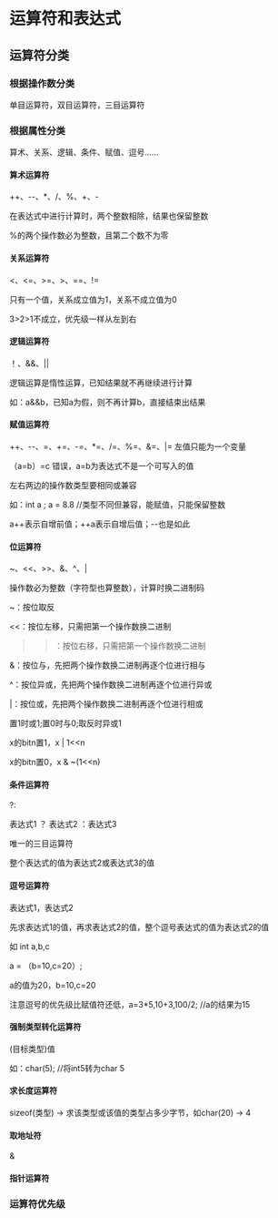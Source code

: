# 运算符和表达式
## 运算符分类
### 根据操作数分类
单目运算符，双目运算符，三目运算符
### 根据属性分类
算术、关系、逻辑、条件、赋值、逗号......
#### 算术运算符
++、--、*、/、%、+、-

在表达式中进行计算时，两个整数相除，结果也保留整数

%的两个操作数必为整数，且第二个数不为零
#### 关系运算符
<、<=、>=、>、==、!=

只有一个值，关系成立值为1，关系不成立值为0

3>2>1不成立，优先级一样从左到右

#### 逻辑运算符
！、&&、||

逻辑运算是惰性运算，已知结果就不再继续进行计算

如：a&&b，已知a为假，则不再计算b，直接结束出结果

#### 赋值运算符
++、--、=、+=、-=、*=、/=、%=、&=、|=
左值只能为一个变量

（a=b）=c 错误，a=b为表达式不是一个可写入的值

左右两边的操作数类型要相同或兼容

如：int a ; a = 8.8 //类型不同但兼容，能赋值，只能保留整数

a++表示自增前值；++a表示自增后值；--也是如此

#### 位运算符
~、<<、>>、&、^、|

操作数必为整数（字符型也算整数），计算时换二进制码

~：按位取反

<<：按位左移，只需把第一个操作数换二进制

>>：按位右移，只需把第一个操作数换二进制

&：按位与，先把两个操作数换二进制再逐个位进行相与

^：按位异或，先把两个操作数换二进制再逐个位进行异或

|：按位或，先把两个操作数换二进制再逐个位进行相或

置1时或1;置0时与0;取反时异或1

x的bitn置1，x | 1<<n

x的bitn置0，x & ~(1<<n)

#### 条件运算符
?:

表达式1 ？ 表达式2 ：表达式3

唯一的三目运算符

整个表达式的值为表达式2或表达式3的值

#### 逗号运算符
表达式1，表达式2

先求表达式1的值，再求表达式2的值，整个逗号表达式的值为表达式2的值

如 int a,b,c

a = （b=10,c=20）;

a的值为20，b=10,c=20

注意逗号的优先级比赋值符还低，a=3*5,10+3,100/2; //a的结果为15

#### 强制类型转化运算符
(目标类型)值
                    
如：char(5); //将int5转为char 5

#### 求长度运算符
sizeof(类型) -> 求该类型或该值的类型占多少字节，如char(20) -> 4

#### 取地址符
&
  
#### 指针运算符

### 运算符优先级

